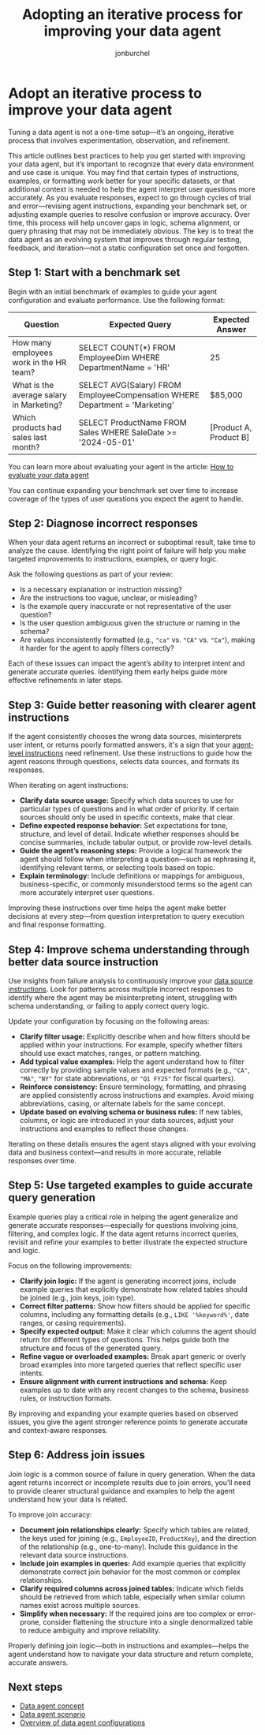 ﻿---
title: Adopting an iterative process for improving your data agent
description: Learn how to adopt an iterative process for improving your data agent.
ms.author: jburchel
author: jonburchel
ms.reviewer: midesa
reviewer: midesa
ms.topic: conceptual
ms.date: 06/12/2025
---

# Adopt an iterative process to improve your data agent

Tuning a data agent is not a one-time setup—it’s an ongoing, iterative process that involves experimentation, observation, and refinement.

This article outlines best practices to help you get started with improving your data agent, but it’s important to recognize that every data environment and use case is unique. You may find that certain types of instructions, examples, or formatting work better for your specific datasets, or that additional context is needed to help the agent interpret user questions more accurately. As you evaluate responses, expect to go through cycles of trial and error—revising agent instructions, expanding your benchmark set, or adjusting example queries to resolve confusion or improve accuracy. Over time, this process will help uncover gaps in logic, schema alignment, or query phrasing that may not be immediately obvious. The key is to treat the data agent as an evolving system that improves through regular testing, feedback, and iteration—not a static configuration set once and forgotten.

## Step 1: Start with a benchmark set

Begin with an initial benchmark of examples to guide your agent configuration and evaluate performance. Use the following format:

| Question                                 | Expected Query                          | Expected Answer                |
|------------------------------------------|------------------------------------------|--------------------------------|
| How many employees work in the HR team? | SELECT COUNT(*) FROM EmployeeDim WHERE DepartmentName = 'HR' | 25                             |
| What is the average salary in Marketing? | SELECT AVG(Salary) FROM EmployeeCompensation WHERE Department = 'Marketing' | $85,000                         |
| Which products had sales last month?     | SELECT ProductName FROM Sales WHERE SaleDate >= '2024-05-01' | [Product A, Product B]         |

You can learn more about evaluating your agent in the article: [How to evaluate your data agent](../data-science/evaluate-data-agent.md)

You can continue expanding your benchmark set over time to increase coverage of the types of user questions you expect the agent to handle.

## Step 2: Diagnose incorrect responses

When your data agent returns an incorrect or suboptimal result, take time to analyze the cause. Identifying the right point of failure will help you make targeted improvements to instructions, examples, or query logic.

Ask the following questions as part of your review:

- Is a necessary explanation or instruction missing?
- Are the instructions too vague, unclear, or misleading?
- Is the example query inaccurate or not representative of the user question?
- Is the user question ambiguous given the structure or naming in the schema?
- Are values inconsistently formatted (e.g., `"ca"` vs. `"CA"` vs. `"Ca"`), making it harder for the agent to apply filters correctly?

Each of these issues can impact the agent’s ability to interpret intent and generate accurate queries. Identifying them early helps guide more effective refinements in later steps.

## Step 3: Guide better reasoning with clearer agent instructions

If the agent consistently chooses the wrong data sources, misinterprets user intent, or returns poorly formatted answers, it's a sign that your [agent-level instructions](../data-science/data-agent-configurations.md#data-agent-instructions) need refinement. Use these instructions to guide how the agent reasons through questions, selects data sources, and formats its responses.

When iterating on agent instructions:

- **Clarify data source usage:** Specify which data sources to use for particular types of questions and in what order of priority. If certain sources should only be used in specific contexts, make that clear.
- **Define expected response behavior:** Set expectations for tone, structure, and level of detail. Indicate whether responses should be concise summaries, include tabular output, or provide row-level details.
- **Guide the agent’s reasoning steps:** Provide a logical framework the agent should follow when interpreting a question—such as rephrasing it, identifying relevant terms, or selecting tools based on topic.
- **Explain terminology:** Include definitions or mappings for ambiguous, business-specific, or commonly misunderstood terms so the agent can more accurately interpret user questions.

Improving these instructions over time helps the agent make better decisions at every step—from question interpretation to query execution and final response formatting.

## Step 4: Improve schema understanding through better data source instruction

Use insights from failure analysis to continuously improve your [data source instructions](../data-science/data-agent-configurations.md#data-source-instructions). Look for patterns across multiple incorrect responses to identify where the agent may be misinterpreting intent, struggling with schema understanding, or failing to apply correct query logic.

Update your configuration by focusing on the following areas:

- **Clarify filter usage:** Explicitly describe when and how filters should be applied within your instructions. For example, specify whether filters should use exact matches, ranges, or pattern matching.
- **Add typical value examples:** Help the agent understand how to filter correctly by providing sample values and expected formats (e.g., `"CA"`, `"MA"`, `"NY"` for state abbreviations, or `"Q1 FY25"` for fiscal quarters).
- **Reinforce consistency:** Ensure terminology, formatting, and phrasing are applied consistently across instructions and examples. Avoid mixing abbreviations, casing, or alternate labels for the same concept.
- **Update based on evolving schema or business rules:** If new tables, columns, or logic are introduced in your data sources, adjust your instructions and examples to reflect those changes.

Iterating on these details ensures the agent stays aligned with your evolving data and business context—and results in more accurate, reliable responses over time.

## Step 5: Use targeted examples to guide accurate query generation

Example queries play a critical role in helping the agent generalize and generate accurate responses—especially for questions involving joins, filtering, and complex logic. If the data agent returns incorrect queries, revisit and refine your examples to better illustrate the expected structure and logic.

Focus on the following improvements:

- **Clarify join logic:** If the agent is generating incorrect joins, include example queries that explicitly demonstrate how related tables should be joined (e.g., join keys, join type).
- **Correct filter patterns:** Show how filters should be applied for specific columns, including any formatting details (e.g., `LIKE '%keyword%'`, date ranges, or casing requirements).
- **Specify expected output:** Make it clear which columns the agent should return for different types of questions. This helps guide both the structure and focus of the generated query.
- **Refine vague or overloaded examples:** Break apart generic or overly broad examples into more targeted queries that reflect specific user intents.
- **Ensure alignment with current instructions and schema:** Keep examples up to date with any recent changes to the schema, business rules, or instruction formats.

By improving and expanding your example queries based on observed issues, you give the agent stronger reference points to generate accurate and context-aware responses.

## Step 6: Address join issues

Join logic is a common source of failure in query generation. When the data agent returns incorrect or incomplete results due to join errors, you’ll need to provide clearer structural guidance and examples to help the agent understand how your data is related.

To improve join accuracy:

- **Document join relationships clearly:** Specify which tables are related, the keys used for joining (e.g., `EmployeeID`, `ProductKey`), and the direction of the relationship (e.g., one-to-many). Include this guidance in the relevant data source instructions.
- **Include join examples in queries:** Add example queries that explicitly demonstrate correct join behavior for the most common or complex relationships.
- **Clarify required columns across joined tables:** Indicate which fields should be retrieved from which table, especially when similar column names exist across multiple sources.
- **Simplify when necessary:** If the required joins are too complex or error-prone, consider flattening the structure into a single denormalized table to reduce ambiguity and improve reliability.

Properly defining join logic—both in instructions and examples—helps the agent understand how to navigate your data structure and return complete, accurate answers.

## Next steps

- [Data agent concept](concept-data-agent.md)
- [Data agent scenario](data-agent-scenario.md)
- [Overview of data agent configurations](data-agent-configurations.md)